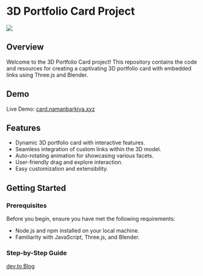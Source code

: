 # 3D Portfolio Card Project

<img src="https://media.giphy.com/media/v1.Y2lkPTc5MGI3NjExdjRtZ3dncDRndmU5MXFxNDlwZzl3YmxmdHgxMjBvZHBoeWpjbDA2aCZlcD12MV9pbnRlcm5hbF9naWZfYnlfaWQmY3Q9Zw/3wz71bjg6w7MCNxhi1/giphy.gif">

## Overview

Welcome to the 3D Portfolio Card project! This repository contains the code and resources for creating a captivating 3D portfolio card with embedded links using Three.js and Blender.

## Demo

Live Demo: [card.namanbarkiya.xyz](https://card.namanbarkiya.xyz)

## Features

- Dynamic 3D portfolio card with interactive features.
- Seamless integration of custom links within the 3D model.
- Auto-rotating animation for showcasing various facets.
- User-friendly drag and explore interaction.
- Easy customization and extensibility.

## Getting Started

### Prerequisites

Before you begin, ensure you have met the following requirements:

- Node.js and npm installed on your local machine.
- Familiarity with JavaScript, Three.js, and Blender.

###  Step-by-Step Guide
[dev.to Blog](https://dev.to/namanbarkiya/3d-card-with-embedded-links-using-threejs-and-blender-1lch)
